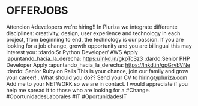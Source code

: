 # OFFERJOBS
Attencion #developers we’re hiring!! In Pluriza we integrate differente disciplines: creativity, design, user experience and technology in each project, from beginning to end, the technology is our passion. If you are looking for a job change, growth opportunity and you are bilingual this may interest you: :dardo:Sr Python Developer/ AWS Apply :apuntando_hacia_la_derecha: https://lnkd.in/gkpTcSz3 :dardo:Senior PHP Developer Apply :apuntando_hacia_la_derecha: https://lnkd.in/gpGrvbVNe :dardo: Senior Ruby on Rails This is your chance, join our family and grow your career! . What should you do?? Send your CV to hiring@pluriza.com Add me to your NETWORK so we are in contact. I would appreciate if you help me spread it to those who are looking for a #Change. #OportunidadesLaborales #IT #OportunidadesIT
